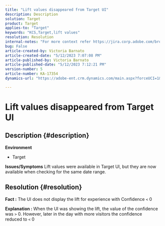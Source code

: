 ```yaml
---
title: "Lift values disappeared from Target UI"
description: Description
solution: Target
product: Target
applies-to: "Target"
keywords: "KCS,Target,lift values"
resolution: Resolution
internal-notes: "For more context refer https://jira.corp.adobe.com/browse/TGT-41844"
bug: False
article-created-by: Victoria Barnato
article-created-date: "5/12/2023 7:07:08 PM"
article-published-by: Victoria Barnato
article-published-date: "5/12/2023 7:12:21 PM"
version-number: 5
article-number: KA-17354
dynamics-url: "https://adobe-ent.crm.dynamics.com/main.aspx?forceUCI=1&pagetype=entityrecord&etn=knowledgearticle&id=dd67242c-f8f0-ed11-8849-6045bd006ce9"

---
```

# Lift values disappeared from Target UI

## Description {#description}

<b>Environment</b>
- Target

<b>Issues/Symptoms</b>
Lift values were available in Target UI, but they are now available when checking for the same date range.


## Resolution {#resolution}




<b>Fact :</b> The UI does not display the lift for experience with Confidence `<`  0



<b>Explanation : </b>When the UI was showing the lift, the value of the confidence was `>`  0. However, later in the day with more visitors the confidence reduced to `<`  0

